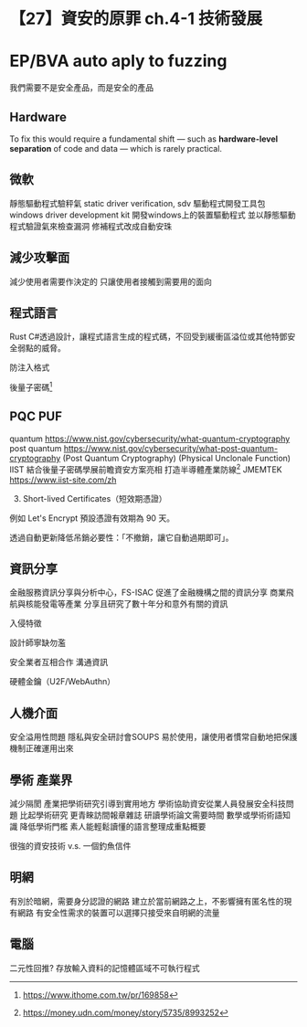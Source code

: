# 【27】資安的原罪 ch.4-1 技術發展

# EP/BVA auto aply to fuzzing

我們需要不是安全產品，而是安全的產品

## Hardware
To fix this would require a fundamental shift — such as **hardware-level separation** of code and data — which is rarely practical.

## 微軟
靜態驅動程式驗秤氣 static driver verification, sdv 驅動程式開發工具包　windows driver development kit
開發windows上的裝置驅動程式 並以靜態驅動程式驗證氣來檢查漏洞
修補程式改成自動安珠

## 減少攻擊面
減少使用者需要作決定的
只讓使用者接觸到需要用的面向

## 程式語言
Rust C#透過設計，讓程式語言生成的程式碼，不回受到緩衝區溢位或其他特鄧安全弱點的威脅。

防注入格式

後量子密碼[^1]
## PQC PUF

quantum https://www.nist.gov/cybersecurity/what-quantum-cryptography
post quantum https://www.nist.gov/cybersecurity/what-post-quantum-cryptography
(Post Quantum Cryptography) (Physical Unclonale Function)
IIST 結合後量子密碼學展前瞻資安方案亮相 打造半導體產業防線[^2]
JMEMTEK
https://www.iist-site.com/zh

3. Short-lived Certificates（短效期憑證）

例如 Let's Encrypt 預設憑證有效期為 90 天。

透過自動更新降低吊銷必要性：「不撤銷，讓它自動過期即可」。

## 資訊分享
金融服務資訊分享與分析中心，FS-ISAC 促進了金融機構之間的資訊分享
商業飛航與核能發電等產業 分享且研究了數十年分和意外有關的資訊

入侵特徵

設計師寧缺勿濫

安全業者互相合作 溝通資訊 

硬體金鑰（U2F/WebAuthn）

## 人機介面
安全溢用性問題
隱私與安全研討會SOUPS
易於使用，讓使用者慣常自動地把保護機制正確運用出來

## 學術 產業界
減少隔閡 產業把學術研究引導到實用地方 學術協助資安從業人員發展安全科技問題
比起學術研究 更青睞訪間報章雜誌 研讀學術論文需要時間 數學或學術術語知識
降低學術門檻 素人能輕鬆讀懂的語言整理成重點概要

很強的資安技術 v.s. 一個釣魚信件

## 明網
有別於暗網，需要身分認證的網路
建立於當前網路之上，不影響擁有匿名性的現有網路
有安全性需求的裝置可以選擇只接受來自明網的流量

## 電腦
二元性回推?
存放輸入資料的記憶體區域不可執行程式


[^1]: https://www.ithome.com.tw/pr/169858
[^2]: https://money.udn.com/money/story/5735/8993252
[^3]: https://cybersec.ithome.com.tw/2025/en/exhibition-page/2795